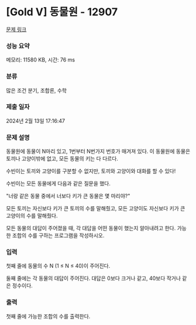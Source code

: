 # [Gold V] 동물원 - 12907 

[문제 링크](https://www.acmicpc.net/problem/12907) 

### 성능 요약

메모리: 11580 KB, 시간: 76 ms

### 분류

많은 조건 분기, 조합론, 수학

### 제출 일자

2024년 2월 13일 17:16:47

### 문제 설명

<p>동물원에 동물이 N마리 있고, 1번부터 N번가지 번호가 매겨져 있다. 이 동물원에 동물은 토끼나 고양이밖에 없고, 모든 동물의 키는 다 다르다.</p>

<p>수빈이는 토끼와 고양이를 구분할 수 없지만, 토끼와 고양이와 대화를 할 수 있다!</p>

<p>수빈이는 모든 동물에게 다음과 같은 질문을 했다.</p>

<p>"너랑 같은 동물 중에서 너보다 키가 큰 동물은 몇 마리야?"</p>

<p>모든 토끼는 자신보다 키가 큰 토끼의 수를 말해줬고, 모든 고양이도 자신보다 키가 큰 고양이의 수를 말해줬다.</p>

<p>모든 동물의 대답이 주어졌을 때, 각 대답을 어떤 동물이 했는지 알아내려고 한다. 가능한 조합의 수를 구하는 프로그램을 작성하시오.</p>

### 입력 

 <p>첫째 줄에 동물의 수 N (1 ≤ N ≤ 40)이 주어진다.</p>

<p>둘째 줄에는 각 동물의 대답이 주어진다. 대답은 0보다 크거나 같고, 40보다 작거나 같은 정수이다.</p>

### 출력 

 <p>첫째 줄에 가능한 조합의 수를 출력한다.</p>

